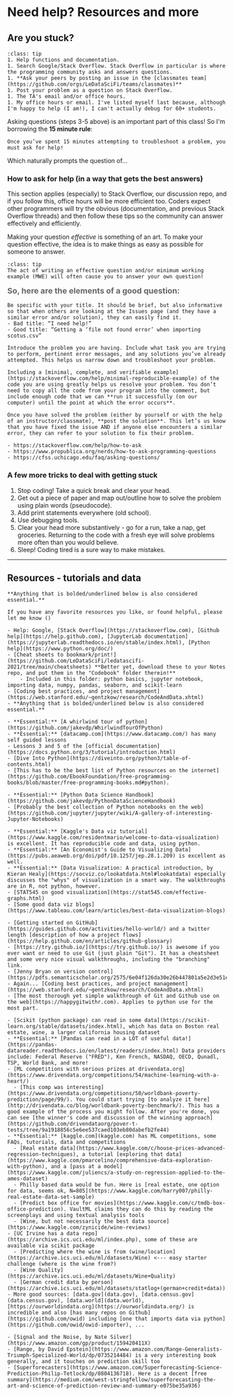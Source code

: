 # Need help? Resources and more

## Are you stuck?

```{admonition} We all get stuck sometimes.  Here is the sequence of steps you might follow, although the exact things you do obviously will depend on the task:
:class: tip
1. Help functions and documentation.
1. Search Google/Stack Overflow. Stack Overflow in particular is where the programming community asks and answers questions. 
1. **Ask your peers by posting an issue in the [classmates team](https://github.com/orgs/LeDataSciFi/teams/classmates)** 
1. Post your problem as a question on Stack Overflow. 
1. The TA's email and/or office hours.
1. My office hours or email. I've listed myself last because, although I'm happy to help (I am!), I can't actually debug for 60+ students.
```

Asking questions (steps 3-5 above) is an important part of this class! So I'm borrowing the **15 minute rule**:

```{warning}
Once you’ve spent 15 minutes attempting to troubleshoot a problem, you must ask for help!
```

Which naturally prompts the question of...

### How to ask for help (in a way that gets the best answers)

This section applies (especially) to Stack Overflow, our discussion repo, and if you follow this, office hours will be more efficient too. Coders expect other programmers will try the obvious (documentation, and previous Stack Overflow threads) and then follow these tips so the community can answer effectively and efficiently. 

Making your question _effective_ is something of an art. To make your question effective, the idea is to make things as easy as possible for someone to answer. 

```{admonition} Oh, goodie! [^cheesy]
:class: tip
The act of writing an effective question and/or minimum working example (MWE) will often cause you to answer your own question! 
```

[^cheesy]: I hope you're ready for a lot of cheesy writing and bad meme humor this semester. 

<p style="font-size:18px; line-height:24px; color:#666666; margin:0 0 10px;">  <!-- makes it like H3 -->
 <b> So, here are the elements of a good question:  </b>
</p>

```{dropdown} **# 1: Introduce the problem with an informative title**
Be specific with your title. It should be brief, but also informative so that when others are looking at the Issues page (and they have a similar error and/or solution), they can easily find it.
- Bad title: “I need help!”
- Good title: “Getting a ‘file not found error’ when importing scotus.csv”
```

```{dropdown} **# 2: Summarize the problem**
Introduce the problem you are having. Include what task you are trying to perform, pertinent error messages, and any solutions you’ve already attempted. This helps us narrow down and troubleshoot your problem.
```

```{dropdown} **# 3: Include a reproducible example**
Including a [minimal, complete, and verifiable example](https://stackoverflow.com/help/minimal-reproducible-example) of the code you are using greatly helps us resolve your problem. You don’t need to copy all the code from your program into the comment, but include enough code that we can **run it successfully (on our computer) until the point at which the error occurs**.
```

```{dropdown} **# 4: Post your solution**
Once you have solved the problem (either by yourself or with the help of an instructor/classmate), **post the solution**. This let’s us know that you have fixed the issue AND if anyone else encounters a similar error, they can refer to your solution to fix their problem.
```

```{dropdown} **# 5: Acknowledgments for this section**
- https://stackoverflow.com/help/how-to-ask
- https://www.propublica.org/nerds/how-to-ask-programming-questions
- https://cfss.uchicago.edu/faq/asking-questions/
```

### A few more tricks to deal with getting stuck

1. Stop coding! Take a quick break and clear your head.
2. Get out a piece of paper and map out/outline how to solve the problem using plain words (pseudocode).
3. Add print statements everywhere (old school).
4. Use debugging tools.
5. Clear your head more substantively - go for a run, take a nap, get groceries. Returning to the code with a fresh eye will solve problems more often than you would believe. 
6. Sleep! Coding tired is a sure way to make mistakes.  

---

## Resources - tutorials and data 

```{note}
**Anything that is bolded/underlined below is also considered essential.**

If you have any favorite resources you like, or found helpful, please let me know ()
```

```{dropdown} **THE MOST ESSENTIAL RESOURCES** 
- Help: Google, [Stack Overflow](https://stackoverflow.com), [Github help](https://help.github.com), [JupyterLab documentation](https://jupyterlab.readthedocs.io/en/stable/index.html), [Python help](https://www.python.org/doc/)
- [Cheat sheets to bookmark/print!](https://github.com/LeDataSciFi/ledatascifi-2021/tree/main/cheatsheets) **Better yet, download these to your Notes repo, and put them in the "Codebook" folder therein!**
    - Included in this folder: python basics, jupyter notebook, importing data, numpy, pandas, seaborn, and scikit-learn
- [Coding best practices, and project management](https://web.stanford.edu/~gentzkow/research/CodeAndData.xhtml)
- **Anything that is bolded/underlined below is also considered essential.**
```

```{dropdown} Python
- **Essential:** [A whirlwind tour of python](https://github.com/jakevdp/WhirlwindTourOfPython)
- **Essential:** [datacamp.com](https://www.datacamp.com/) has many self guided lessons
- Lessons 3 and 5 of the [official documentation](https://docs.python.org/3/tutorial/introduction.html)
- [Dive Into Python](https://diveinto.org/python3/table-of-contents.html)
- [This has to be the best list of Python resources on the internet](https://github.com/EbookFoundation/free-programming-books/blob/master/free-programming-books.md#python). 
```

```{dropdown} Data Science 
- **Essential:** [Python Data Science Handbook](https://github.com/jakevdp/PythonDataScienceHandbook)
- [Probably the best collection of Python notebooks on the web](https://github.com/jupyter/jupyter/wiki/A-gallery-of-interesting-Jupyter-Notebooks)
```

```{dropdown} Visualization
- **Essential:** [Kaggle's Data viz tutorial](https://www.kaggle.com/residentmario/welcome-to-data-visualization) is excellent. It has reproducible code and data, using python.
- **Essential:** [An Economist's Guide to Visualizing Data](https://pubs.aeaweb.org/doi/pdf/10.1257/jep.28.1.209) is excellent as well.
- **Essential:** [Data Visualization: A practical introduction, by Kieran Healy](https://socviz.co/lookatdata.html#lookatdata) especially discusses the "whys" of visualization in a smart way. The walkthroughs are in R, not python, however.
- [STAT545 on good visualization](https://stat545.com/effective-graphs.html)
- [Some good data viz blogs](https://www.tableau.com/learn/articles/best-data-visualization-blogs)
```

```{dropdown} Github, Git, and Version control
- [Getting started on GitHub](https://guides.github.com/activities/hello-world/) and a twitter length [description of how a project flows](https://help.github.com/en/articles/github-glossary) 
- [https://try.github.io/](https://try.github.io/) is awesome if you ever want or need to use Git (just plain "Git"). It has a cheatsheet and some very nice visual walkthroughs, including the "branching" link.
- [Jenny Bryan on version control](https://pdfs.semanticscholar.org/2575/6e04f126da30e26b447801a5e2d3e51e3154.pdf)
- Again... [Coding best practices, and project management](https://web.stanford.edu/~gentzkow/research/CodeAndData.xhtml)
- [The most thorough yet simple walkthrough of Git and Github use on the web](https://happygitwithr.com). Applies to python use for the most part. 
```

```{dropdown} Data/ML
- [Scikit (python package) can read in some data](https://scikit-learn.org/stable/datasets/index.html), which has data on Boston real estate, wine, a larger california housing dataset 
- **Essential:** [Pandas can read in a LOT of useful data!](https://pandas-datareader.readthedocs.io/en/latest/readers/index.html) Data providers include: Federal Reserve ("FRED"), Ken French, NASDAQ, OECD, Qunadl, TSP, World Bank, and more!
- [ML competitions with serious prizes at drivendata.org](https://www.drivendata.org/competitions/54/machine-learning-with-a-heart/)
  - [This comp was interesting](https://www.drivendata.org/competitions/50/worldbank-poverty-prediction/page/99/). You could start trying [to analyze it here](http://drivendata.co/blog/worldbank-poverty-benchmark/). This has a good example of the process you might follow. After you're done, you can see [the winner's code and discussion of the winning approach](https://github.com/drivendataorg/pover-t-tests/tree/9a1918856c5e6ee537caed103eb80dabefb2fe44)  
- **Essential:** [kaggle.com](kaggle.com) has ML competitions, some FAQs, tutorials, data and competitions
  - [Real estate data](https://www.kaggle.com/c/house-prices-advanced-regression-techniques), a tutorial [exploring that data](https://www.kaggle.com/pmarcelino/comprehensive-data-exploration-with-python), and a [pass at a model](https://www.kaggle.com/juliencs/a-study-on-regression-applied-to-the-ames-dataset)
  - Philly based data would be fun. Here is [real estate, one option for data, seems ok, N=805](https://www.kaggle.com/harry007/philly-real-estate-data-set-sample)
  - [Predict box office for movies](https://www.kaggle.com/c/tmdb-box-office-prediction). VaultML claims they can do this by reading the screenplays and using textual analysis tools
  - [Wine, but not necessarily the best data source](https://www.kaggle.com/zynicide/wine-reviews)
- [UC Irvine has a data repo](https://archive.ics.uci.edu/ml/index.php), some of these are available via scikit package
  - [Predicting where the wine is from (wine/location](https://archive.ics.uci.edu/ml/datasets/Wine) <--- easy starter challenge (where is the wine from?)
  - [Wine Quality](https://archive.ics.uci.edu/ml/datasets/Wine+Quality)
  - [German credit data by person](https://archive.ics.uci.edu/ml/datasets/statlog+(german+credit+data))
- More good sources: [data.gov](data.gov), [data.census.gov](data.census.gov), [data.world](data.world), [https://ourworldindata.org](https://ourworldindata.org/) is incredible and also [has many repos on Github](https://github.com/owid) including [one that imports data via python](https://github.com/owid/owid-importer), ...
```

```{dropdown} Books
- [Signal and the Noise, by Nate Silver](https://www.amazon.com/gp/product/159420411X)
- [Range, by David Epstein](https://www.amazon.com/Range-Generalists-Triumph-Specialized-World/dp/0735214484) is a very interesting book generally, and it touches on prediction skill too
- [Superforecasters](https://www.amazon.com/Superforecasting-Science-Prediction-Philip-Tetlock/dp/0804136718). Here is a decent [free summary](https://medium.com/west-stringfellow/superforecasting-the-art-and-science-of-prediction-review-and-summary-e075be35a936)
```

